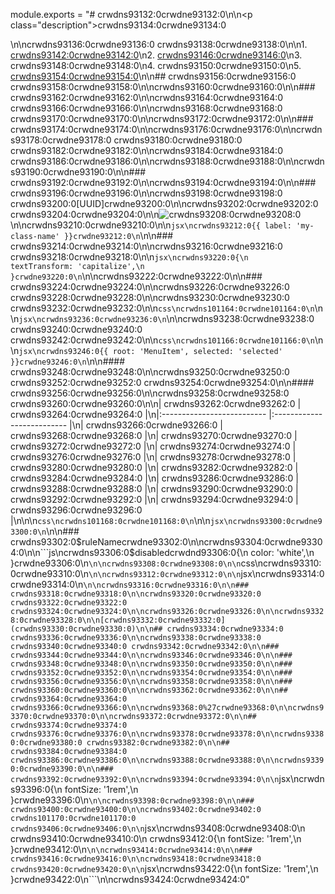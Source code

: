 module.exports = "# crwdns93132:0crwdne93132:0\n\n<p class=\"description\">crwdns93134:0crwdne93134:0</p>\n\ncrwdns93136:0crwdne93136:0 crwdns93138:0crwdne93138:0\n\n1. [crwdns93142:0crwdne93142:0](crwdns93140:0crwdne93140:0)\n2. [crwdns93146:0crwdne93146:0](crwdns93144:0crwdne93144:0)\n3. crwdns93148:0crwdne93148:0\n4. crwdns93150:0crwdne93150:0\n5. [crwdns93154:0crwdne93154:0](crwdns93152:0crwdne93152:0)\n\n## crwdns93156:0crwdne93156:0 crwdns93158:0crwdne93158:0\n\ncrwdns93160:0crwdne93160:0\n\n### crwdns93162:0crwdne93162:0\n\ncrwdns93164:0crwdne93164:0 crwdns93166:0crwdne93166:0\n\ncrwdns93168:0crwdne93168:0 crwdns93170:0crwdne93170:0\n\ncrwdns93172:0crwdne93172:0\n\n### crwdns93174:0crwdne93174:0\n\ncrwdns93176:0crwdne93176:0\n\ncrwdns93178:0crwdne93178:0 crwdns93180:0crwdne93180:0 crwdns93182:0crwdne93182:0\n\ncrwdns93184:0crwdne93184:0 crwdns93186:0crwdne93186:0\n\ncrwdns93188:0crwdne93188:0\n\ncrwdns93190:0crwdne93190:0\n\n### crwdns93192:0crwdne93192:0\n\ncrwdns93194:0crwdne93194:0\n\n### crwdns93196:0crwdne93196:0\n\ncrwdns93198:0crwdne93198:0 crwdns93200:0[UUID]crwdne93200:0\n\ncrwdns93202:0crwdne93202:0 crwdns93204:0crwdne93204:0\n\n![crwdns93208:0crwdne93208:0](crwdns93206:0crwdne93206:0)\n\ncrwdns93210:0crwdne93210:0\n\n```jsx\ncrwdns93212:0{{ label: 'my-class-name' }}crwdne93212:0\n```\n\n### crwdns93214:0crwdne93214:0\n\ncrwdns93216:0crwdne93216:0 crwdns93218:0crwdne93218:0\n\n```jsx\ncrwdns93220:0{\n    textTransform: 'capitalize',\n  }crwdne93220:0\n```\n\ncrwdns93222:0crwdne93222:0\n\n### crwdns93224:0crwdne93224:0\n\ncrwdns93226:0crwdne93226:0 crwdns93228:0crwdne93228:0\n\ncrwdns93230:0crwdne93230:0 crwdns93232:0crwdne93232:0\n\n```css\ncrwdns101164:0crwdne101164:0\n```\n\n```jsx\ncrwdns93236:0crwdne93236:0\n```\n\ncrwdns93238:0crwdne93238:0 crwdns93240:0crwdne93240:0 crwdns93242:0crwdne93242:0\n\n```css\ncrwdns101166:0crwdne101166:0\n```\n\n```jsx\ncrwdns93246:0{{ root: 'MenuItem', selected: 'selected' }}crwdne93246:0\n```\n\n#### crwdns93248:0crwdne93248:0\n\ncrwdns93250:0crwdne93250:0 crwdns93252:0crwdne93252:0 crwdns93254:0crwdne93254:0\n\n#### crwdns93256:0crwdne93256:0\n\ncrwdns93258:0crwdne93258:0 crwdns93260:0crwdne93260:0\n\n| crwdns93262:0crwdne93262:0 | crwdns93264:0crwdne93264:0 |\n|:-------------------------- |:-------------------------- |\n| crwdns93266:0crwdne93266:0 | crwdns93268:0crwdne93268:0 |\n| crwdns93270:0crwdne93270:0 | crwdns93272:0crwdne93272:0 |\n| crwdns93274:0crwdne93274:0 | crwdns93276:0crwdne93276:0 |\n| crwdns93278:0crwdne93278:0 | crwdns93280:0crwdne93280:0 |\n| crwdns93282:0crwdne93282:0 | crwdns93284:0crwdne93284:0 |\n| crwdns93286:0crwdne93286:0 | crwdns93288:0crwdne93288:0 |\n| crwdns93290:0crwdne93290:0 | crwdns93292:0crwdne93292:0 |\n| crwdns93294:0crwdne93294:0 | crwdns93296:0crwdne93296:0 |\n\n\n```css\ncrwdns101168:0crwdne101168:0\n```\n\n```jsx\ncrwdns93300:0crwdne93300:0\n```\n\n### crwdns93302:0$ruleNamecrwdne93302:0\n\ncrwdns93304:0crwdne93304:0\n\n```js\ncrwdns93306:0$disabledcrwdnd93306:0{\n      color: 'white',\n    }crwdne93306:0\n```\n\ncrwdns93308:0crwdne93308:0\n\n```css\ncrwdns93310:0crwdne93310:0\n```\n\ncrwdns93312:0crwdne93312:0\n\n```jsx\ncrwdns93314:0crwdne93314:0\n```\n\ncrwdns93316:0crwdne93316:0\n\n### crwdns93318:0crwdne93318:0\n\ncrwdns93320:0crwdne93320:0 crwdns93322:0crwdne93322:0 crwdns93324:0crwdne93324:0\n\ncrwdns93326:0crwdne93326:0\n\ncrwdns93328:0crwdne93328:0\n\n[crwdns93332:0crwdne93332:0](crwdns93330:0crwdne93330:0)\n\n## crwdns93334:0crwdne93334:0 crwdns93336:0crwdne93336:0\n\ncrwdns93338:0crwdne93338:0 crwdns93340:0crwdne93340:0 crwdns93342:0crwdne93342:0\n\n### crwdns93344:0crwdne93344:0\n\ncrwdns93346:0crwdne93346:0\n\n### crwdns93348:0crwdne93348:0\n\ncrwdns93350:0crwdne93350:0\n\n### crwdns93352:0crwdne93352:0\n\ncrwdns93354:0crwdne93354:0\n\n### crwdns93356:0crwdne93356:0\n\ncrwdns93358:0crwdne93358:0\n\n### crwdns93360:0crwdne93360:0\n\ncrwdns93362:0crwdne93362:0\n\n## crwdns93364:0crwdne93364:0 crwdns93366:0crwdne93366:0\n\ncrwdns93368:0%27crwdne93368:0\n\ncrwdns93370:0crwdne93370:0\n\ncrwdns93372:0crwdne93372:0\n\n## crwdns93374:0crwdne93374:0 crwdns93376:0crwdne93376:0\n\ncrwdns93378:0crwdne93378:0\n\ncrwdns93380:0crwdne93380:0 crwdns93382:0crwdne93382:0\n\n## crwdns93384:0crwdne93384:0 crwdns93386:0crwdne93386:0\n\ncrwdns93388:0crwdne93388:0\n\ncrwdns93390:0crwdne93390:0\n\n### crwdns93392:0crwdne93392:0\n\ncrwdns93394:0crwdne93394:0\n\n```jsx\ncrwdns93396:0{\n      fontSize: '1rem',\n    }crwdne93396:0\n```\n\ncrwdns93398:0crwdne93398:0\n\n### crwdns93400:0crwdne93400:0\n\ncrwdns93402:0crwdne93402:0 crwdns101170:0crwdne101170:0 crwdns93406:0crwdne93406:0\n\n```jsx\ncrwdns93408:0crwdne93408:0\n  crwdns93410:0crwdne93410:0\n    crwdns93412:0{\n      fontSize: '1rem',\n    }crwdne93412:0\n```\n\ncrwdns93414:0crwdne93414:0\n\n### crwdns93416:0crwdne93416:0\n\ncrwdns93418:0crwdne93418:0 crwdns93420:0crwdne93420:0\n\n```jsx\ncrwdns93422:0{\n        fontSize: '1rem',\n      }crwdne93422:0\n```\n\ncrwdns93424:0crwdne93424:0"